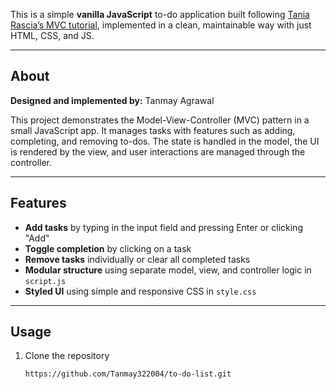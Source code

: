 
This is a simple **vanilla JavaScript** to-do application built following [Tania Rascia’s MVC tutorial](https://www.taniarascia.com/javascript-mvc-todo-app/), implemented in a clean, maintainable way with just HTML, CSS, and JS.

---

##  About

**Designed and implemented by:** Tanmay Agrawal

This project demonstrates the Model-View-Controller (MVC) pattern in a small JavaScript app. It manages tasks with features such as adding, completing, and removing to-dos. The state is handled in the model, the UI is rendered by the view, and user interactions are managed through the controller.

---

##  Features

- **Add tasks** by typing in the input field and pressing Enter or clicking "Add"
- **Toggle completion** by clicking on a task
- **Remove tasks** individually or clear all completed tasks
- **Modular structure** using separate model, view, and controller logic in `script.js`
- **Styled UI** using simple and responsive CSS in `style.css`

---

##  Usage

1. Clone the repository
   ```bash
   https://github.com/Tanmay322004/to-do-list.git
